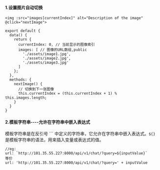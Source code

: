 #### 1.设置图片自动切换

```
<img :src="images[currentIndex]" alt="Description of the image" @click="nextImage">
```

```
export default {
  data() {
    return {
      currentIndex: 0, // 当前显示的图像索引
      images: [ // 图像的URL数组,public
        './assets/image1.jpg',
        './assets/image2.jpg',
        './assets/image3.jpg'
      ]
    };
  },
  methods: {
    nextImage() {
      // 切换到下一张图像
      this.currentIndex = (this.currentIndex + 1) % this.images.length;
    }
  }
}
```

#### 2.模板字符串----允许在字符串中嵌入表达式

模板字符串是在反引号 ``` 中定义的字符串，它允许在字符串中嵌入表达式。`${}` 是模板字符串的语法，用来插入变量或表达式的值。

```
//eg:
url: `http://101.35.55.227:8000/api/v1/chat/?query=${inputValue}`
等价
url: 'http://101.35.55.227:8000/api/v1/chat/?query=' + inputValue
```

#### 
